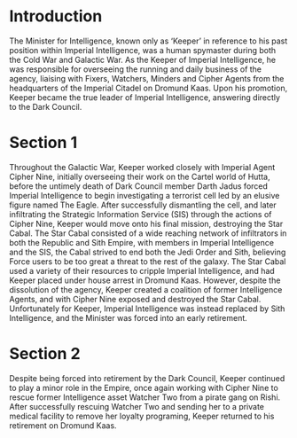 # Introduction

The Minister for Intelligence, known only as ‘Keeper’ in reference to his past position within Imperial Intelligence, was a human spymaster during both the Cold War and Galactic War.
As the Keeper of Imperial Intelligence, he was responsible for overseeing the running and daily business of the agency, liaising with Fixers, Watchers, Minders and Cipher Agents from the headquarters of the Imperial Citadel on Dromund Kaas.
Upon his promotion, Keeper became the true leader of Imperial Intelligence, answering directly to the Dark Council.

# Section 1

Throughout the Galactic War, Keeper worked closely with Imperial Agent Cipher Nine, initially overseeing their work on the Cartel world of Hutta, before the untimely death of Dark Council member Darth Jadus forced Imperial Intelligence to begin investigating a terrorist cell led by an elusive figure named The Eagle.
After successfully dismantling the cell, and later infiltrating the Strategic Information Service (SIS) through the actions of Cipher Nine, Keeper would move onto his final mission, destroying the Star Cabal.
The Star Cabal consisted of a wide reaching network of infiltrators in both the Republic and Sith Empire, with members in Imperial Intelligence and the SIS, the Cabal strived to end both the Jedi Order and Sith, believing Force users to be too great a threat to the rest of the galaxy.
The Star Cabal used a variety of their resources to cripple Imperial Intelligence, and had Keeper placed under house arrest in Dromund Kaas.
However, despite the dissolution of the agency, Keeper created a coalition of former Intelligence Agents, and with Cipher Nine exposed and destroyed the Star Cabal.
Unfortunately for Keeper, Imperial Intelligence was instead replaced by Sith Intelligence, and the Minister was forced into an early retirement.

# Section 2

Despite being forced into retirement by the Dark Council, Keeper continued to play a minor role in the Empire, once again working with Cipher Nine to rescue former Intelligence asset Watcher Two from a pirate gang on Rishi.
After successfully rescuing Watcher Two and sending her to a private medical facility to remove her loyalty programing, Keeper returned to his retirement on Dromund Kaas.
